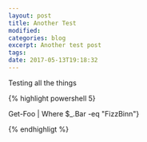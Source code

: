 ```yaml
---
layout: post
title: Another Test
modified:
categories: blog
excerpt: Another test post 
tags: 
date: 2017-05-13T19:18:32
---
```


Testing all the things

{% highlight powershell 5}

Get-Foo | Where $_.Bar -eq "FizzBinn"}


{% endhighligt %}